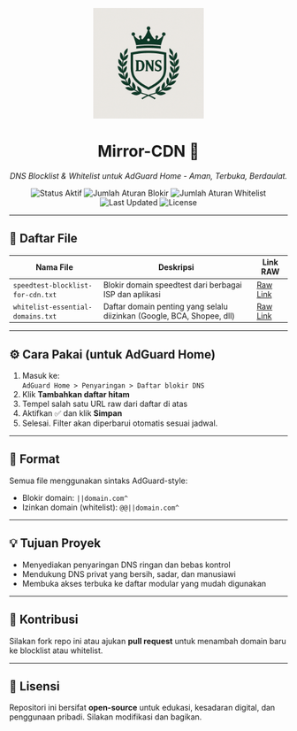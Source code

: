 <p align="center">
  <img src="https://raw.githubusercontent.com/ariefwindhiarto/Mirror-CDN/main/logo-cdn-kerajaan.png" alt="Logo Mirror-CDN" width="200"/>
</p>

<h1 align="center">Mirror-CDN 👑</h1>
<p align="center"><i>DNS Blocklist & Whitelist untuk AdGuard Home - Aman, Terbuka, Berdaulat.</i></p>

<p align="center">
  <img src="https://img.shields.io/badge/status-AKTIF-success" alt="Status Aktif"/>
  <img src="https://img.shields.io/badge/aturan%20blokir-25-red" alt="Jumlah Aturan Blokir"/>
  <img src="https://img.shields.io/badge/aturan%20whitelist-16-blue" alt="Jumlah Aturan Whitelist"/>
  <img src="https://img.shields.io/github/last-commit/ariefwindhiarto/Mirror-CDN?label=update" alt="Last Updated"/>
  <img src="https://img.shields.io/github/license/ariefwindhiarto/Mirror-CDN" alt="License"/>
</p>

---

## 📁 Daftar File

| Nama File | Deskripsi | Link RAW |
|-----------|-----------|----------|
| `speedtest-blocklist-for-cdn.txt` | Blokir domain speedtest dari berbagai ISP dan aplikasi | [Raw Link](https://raw.githubusercontent.com/ariefwindhiarto/Mirror-CDN/main/speedtest-blocklist-for-cdn.txt) |
| `whitelist-essential-domains.txt` | Daftar domain penting yang selalu diizinkan (Google, BCA, Shopee, dll) | [Raw Link](https://raw.githubusercontent.com/ariefwindhiarto/Mirror-CDN/main/whitelist-essential-domains.txt) |

---

## ⚙️ Cara Pakai (untuk AdGuard Home)

1. Masuk ke:  
   `AdGuard Home > Penyaringan > Daftar blokir DNS`
2. Klik **Tambahkan daftar hitam**
3. Tempel salah satu URL raw dari daftar di atas
4. Aktifkan ✅ dan klik **Simpan**
5. Selesai. Filter akan diperbarui otomatis sesuai jadwal.

---

## 🧪 Format

Semua file menggunakan sintaks AdGuard-style:
- Blokir domain: `||domain.com^`
- Izinkan domain (whitelist): `@@||domain.com^`

---

## 💡 Tujuan Proyek

- Menyediakan penyaringan DNS ringan dan bebas kontrol
- Mendukung DNS privat yang bersih, sadar, dan manusiawi
- Membuka akses terbuka ke daftar modular yang mudah digunakan

---

## 🤝 Kontribusi

Silakan fork repo ini atau ajukan **pull request** untuk menambah domain baru ke blocklist atau whitelist.

---

## 🧾 Lisensi

Repositori ini bersifat **open-source** untuk edukasi, kesadaran digital, dan penggunaan pribadi. Silakan modifikasi dan bagikan.

